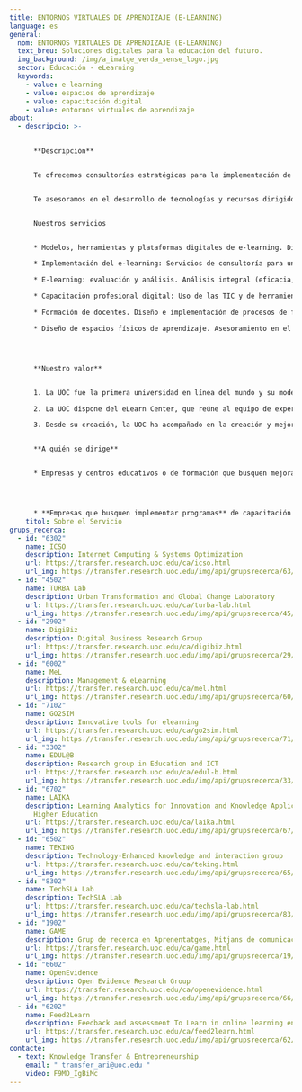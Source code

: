 ```yaml
---
title: ENTORNOS VIRTUALES DE APRENDIZAJE (E-LEARNING)
language: es
general:
  nom: ENTORNOS VIRTUALES DE APRENDIZAJE (E-LEARNING)
  text_breu: Soluciones digitales para la educación del futuro.
  img_background: /img/a_imatge_verda_sense_logo.jpg
  sector: Educación - eLearning
  keywords:
    - value: e-learning
    - value: espacios de aprendizaje
    - value: capacitación digital
    - value: entornos virtuales de aprendizaje
about:
  - descripcio: >-
      

      **Descripción**


      Te ofrecemos consultorías estratégicas para la implementación de modelos educativos basados en e-learning, así como herramientas y recursos adaptados a tu organización para personalizar el aprendizaje. 


      Te asesoramos en el desarrollo de tecnologías y recursos dirigidos a capacitar al capital humano de tu organización.


      Nuestros servicios


      * Modelos, herramientas y plataformas digitales de e-learning. Diseño y creación de plataformas, simuladores y entornos digitales, así como desarrollo de aplicaciones y herramientas para el aprendizaje virtual orientados al desarrollo de programas flexibles, a medida, formales e informales.

      * Implementación del e-learning: Servicios de consultoría para una correcta implementación de programas educativos en línea. Incluyen el análisis de necesidades y competencias para desarrollar, diseño del proceso de aprendizaje, propuesta o creación de herramientas de e-learning y espacios, estrategia de incorporación de contenidos, y análisis de las percepciones y el comportamiento de los estudiantes en línea para potenciar las experiencias de inmersión y la implicación del alumnado. También para la aportación de recursos éticos e inclusivos que permiten el máximo rendimiento del aprendizaje virtual. 

      * E-learning: evaluación y análisis. Análisis integral (eficacia, calidad, satisfacción), propuesta sobre el proceso de evaluación, análisis de la estrategia de retorno (feedback) personalizado virtual más eficiente para el estudiantado, analíticas de aprendizaje y tratamiento de datos para la mejora educativa.

      * Capacitación profesional digital: Uso de las TIC y de herramientas de entornos virtuales de aprendizaje para el desarrollo de habilidades y competencias profesionales.

      * Formación de docentes. Diseño e implementación de procesos de formación de docentes para el uso eficiente de las TIC en programas educativos.

      * Diseño de espacios físicos de aprendizaje. Asesoramiento en el desarrollo de espacios de aprendizaje a partir de la evidencia científica y desde una perspectiva pedagógica.




      **Nuestro valor**


      1. La UOC fue la primera universidad en línea del mundo y su modelo educativo y de gestión totalmente digital ha sido uno de sus focos de investigación e innovación desde hace más de 30 años. 

      2. La UOC dispone del eLearn Center, que reúne al equipo de expertos de la UOC en la investigación aplicada y la innovación centradas en el aprendizaje en línea, y que por el hecho de pertenecer a una universidad virtual se convierte también en un laboratorio de experimentación en entornos reales.

      3. Desde su creación, la UOC ha acompañado en la creación y mejora de programas formativos basados en las TIC a un gran número de universidades, empresas y escuelas catalanas, españolas e internacionales.


      **A quién se dirige**


      * Empresas y centros educativos o de formación que busquen mejorar sus programas formativos y ofrecer servicios más flexibles y personalizados.




      * **Empresas que busquen implementar programas** de capacitación en línea para incrementar las competencias de su personal y promover la retención del talento.
    titol: Sobre el Servicio
grups_recerca:
  - id: "6302"
    name: ICSO
    description: Internet Computing & Systems Optimization
    url: https://transfer.research.uoc.edu/ca/icso.html
    url_img: https://transfer.research.uoc.edu/img/api/grupsrecerca/63/image/1594283737757
  - id: "4502"
    name: TURBA Lab
    description: Urban Transformation and Global Change Laboratory
    url: https://transfer.research.uoc.edu/ca/turba-lab.html
    url_img: https://transfer.research.uoc.edu/img/api/grupsrecerca/45/image/1594289098765
  - id: "2902"
    name: DigiBiz
    description: Digital Business Research Group
    url: https://transfer.research.uoc.edu/ca/digibiz.html
    url_img: https://transfer.research.uoc.edu/img/api/grupsrecerca/29/image/1594030464767
  - id: "6002"
    name: MeL
    description: Management & eLearning
    url: https://transfer.research.uoc.edu/ca/mel.html
    url_img: https://transfer.research.uoc.edu/img/api/grupsrecerca/60/image/1594105989429
  - id: "7102"
    name: GO2SIM
    description: Innovative tools for elearning
    url: https://transfer.research.uoc.edu/ca/go2sim.html
    url_img: https://transfer.research.uoc.edu/img/api/grupsrecerca/71/image/1588436017688
  - id: "3302"
    name: EDUL@B
    description: Research group in Education and ICT
    url: https://transfer.research.uoc.edu/ca/edul-b.html
    url_img: https://transfer.research.uoc.edu/img/api/grupsrecerca/33/image/1594281369927
  - id: "6702"
    name: LAIKA
    description: Learning Analytics for Innovation and Knowledge Application in
      Higher Education
    url: https://transfer.research.uoc.edu/ca/laika.html
    url_img: https://transfer.research.uoc.edu/img/api/grupsrecerca/67/image/1588244712120
  - id: "6502"
    name: TEKING
    description: Technology-Enhanced knowledge and interaction group
    url: https://transfer.research.uoc.edu/ca/teking.html
    url_img: https://transfer.research.uoc.edu/img/api/grupsrecerca/65/image/1594213794207
  - id: "8302"
    name: TechSLA Lab
    description: TechSLA Lab
    url: https://transfer.research.uoc.edu/ca/techsla-lab.html
    url_img: https://transfer.research.uoc.edu/img/api/grupsrecerca/83/image/1594215435054
  - id: "1902"
    name: GAME
    description: Grup de recerca en Aprenentatges, Mitjans de comunicació i Entreteniment
    url: https://transfer.research.uoc.edu/ca/game.html
    url_img: https://transfer.research.uoc.edu/img/api/grupsrecerca/19/image/1591614546348
  - id: "6602"
    name: OpenEvidence
    description: Open Evidence Research Group
    url: https://transfer.research.uoc.edu/ca/openevidence.html
    url_img: https://transfer.research.uoc.edu/img/api/grupsrecerca/66/image/1594111453905
  - id: "6202"
    name: Feed2Learn
    description: Feedback and assessment To Learn in online learning environments
    url: https://transfer.research.uoc.edu/ca/feed2learn.html
    url_img: https://transfer.research.uoc.edu/img/api/grupsrecerca/62/image/1594032673387
contacte:
  - text: Knowledge Transfer & Entrepreneurship
    email: " transfer_ari@uoc.edu "
    video: F9MD_IgBiMc
---
```

